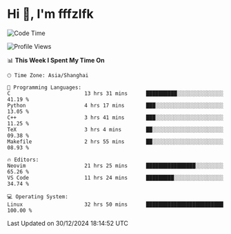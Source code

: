 # Hi 👋, I'm fffzlfk

<!--START_SECTION:waka-->
![Code Time](http://img.shields.io/badge/Code%20Time-1%2C066%20hrs%2029%20mins-blue)

![Profile Views](http://img.shields.io/badge/Profile%20Views-0-blue)

📊 **This Week I Spent My Time On** 

```text
🕑︎ Time Zone: Asia/Shanghai

💬 Programming Languages: 
C                        13 hrs 31 mins      ██████████░░░░░░░░░░░░░░░   41.19 % 
Python                   4 hrs 17 mins       ███░░░░░░░░░░░░░░░░░░░░░░   13.05 % 
C++                      3 hrs 41 mins       ███░░░░░░░░░░░░░░░░░░░░░░   11.25 % 
TeX                      3 hrs 4 mins        ██░░░░░░░░░░░░░░░░░░░░░░░   09.38 % 
Makefile                 2 hrs 55 mins       ██░░░░░░░░░░░░░░░░░░░░░░░   08.93 % 

🔥 Editors: 
Neovim                   21 hrs 25 mins      ████████████████░░░░░░░░░   65.26 % 
VS Code                  11 hrs 24 mins      █████████░░░░░░░░░░░░░░░░   34.74 % 

💻 Operating System: 
Linux                    32 hrs 50 mins      █████████████████████████   100.00 % 
```


 Last Updated on 30/12/2024 18:14:52 UTC
<!--END_SECTION:waka-->
